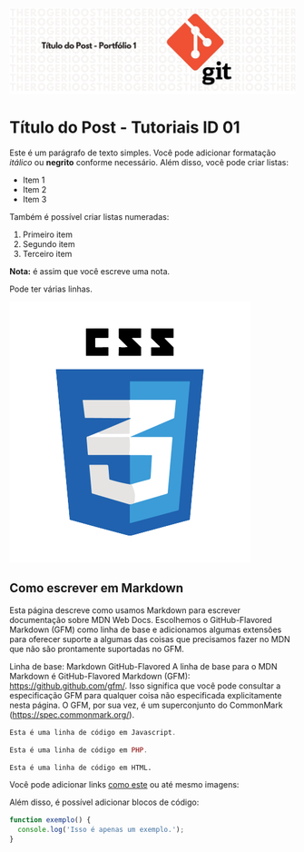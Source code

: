 ![imagem-title](/images/capa_post1.png)


# Título do Post - Tutoriais ID 01

Este é um parágrafo de texto simples. Você pode adicionar formatação *itálico* ou **negrito** conforme necessário. Além disso, você pode criar listas:

- Item 1
- Item 2
- Item 3

Também é possível criar listas numeradas:

1. Primeiro item
2. Segundo item
3. Terceiro item

**Nota:** é assim que você escreve uma nota.

Pode ter várias linhas.

![imagem-direita](/images/log-css.png)

## Como escrever em Markdown
Esta página descreve como usamos Markdown para escrever documentação sobre MDN Web Docs. Escolhemos o GitHub-Flavored Markdown (GFM) como linha de base e adicionamos algumas extensões para oferecer suporte a algumas das coisas que precisamos fazer no MDN que não são prontamente suportadas no GFM.



Linha de base: Markdown GitHub-Flavored
A linha de base para o MDN Markdown é GitHub-Flavored Markdown (GFM): https://github.github.com/gfm/. Isso significa que você pode consultar a especificação GFM para qualquer coisa não especificada explicitamente nesta página. O GFM, por sua vez, é um superconjunto do CommonMark (https://spec.commonmark.org/).



~~~javascript
Esta é uma linha de código em Javascript.
~~~

~~~php
Esta é uma linha de código em PHP.
~~~

~~~html
Esta é uma linha de código em HTML.
~~~



Você pode adicionar links [como este](https://exemplo.com) ou até mesmo imagens:




Além disso, é possível adicionar blocos de código:

```javascript
function exemplo() {
  console.log('Isso é apenas um exemplo.');
}
